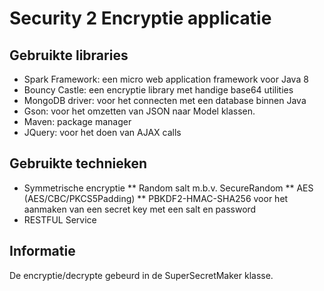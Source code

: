 # Security 2 Encryptie applicatie

## Gebruikte libraries
* Spark Framework: een micro web application framework voor Java 8
* Bouncy Castle: een encryptie library met handige base64 utilities
* MongoDB driver: voor het connecten met een database binnen Java
* Gson: voor het omzetten van JSON naar Model klassen.
* Maven: package manager
* JQuery: voor het doen van AJAX calls

## Gebruikte technieken
* Symmetrische encryptie
** Random salt m.b.v. SecureRandom
** AES (AES/CBC/PKCS5Padding)
** PBKDF2-HMAC-SHA256 voor het aanmaken van een secret key met een salt en password
* RESTFUL Service

## Informatie
De encryptie/decrypte gebeurd in de SuperSecretMaker klasse.
